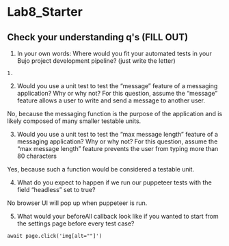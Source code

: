 # Lab8_Starter

## Check your understanding q's (FILL OUT)
1. In your own words: Where would you fit your automated tests in your Bujo project development pipeline? (just write the letter)

```
1.
```

2. Would you use a unit test to test the “message” feature of a messaging application? Why or why not? For this question, assume the “message” feature allows a user to write and send a message to another user.

No, because the messaging function is the purpose of the application and is likely composed of many smaller testable units.

3. Would you use a unit test to test the “max message length” feature of a messaging application? Why or why not? For this question, assume the “max message length” feature prevents the user from typing more than 80 characters

Yes, because such a function would be considered a testable unit.

4. What do you expect to happen if we run our puppeteer tests with the field “headless” set to true?

No browser UI will pop up when puppeteer is run.

5. What would your beforeAll callback look like if you wanted to start from the settings page before every test case?

```
await page.click('img[alt=""]')
```